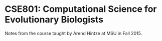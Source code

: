 CSE801: Computational Science for Evolutionary Biologists
=========================================================

Notes from the course taught by Arend Hintze at MSU in Fall 2015.
